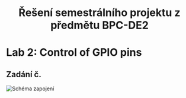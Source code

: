 <h1 align="center"> Řešení semestrálního projektu z předmětu BPC-DE2</h1>

# Lab 2: Control of GPIO pins

<h2>Zadání č. </h2>

  ![Schéma zapojení](Schema-zapojeni.png)
